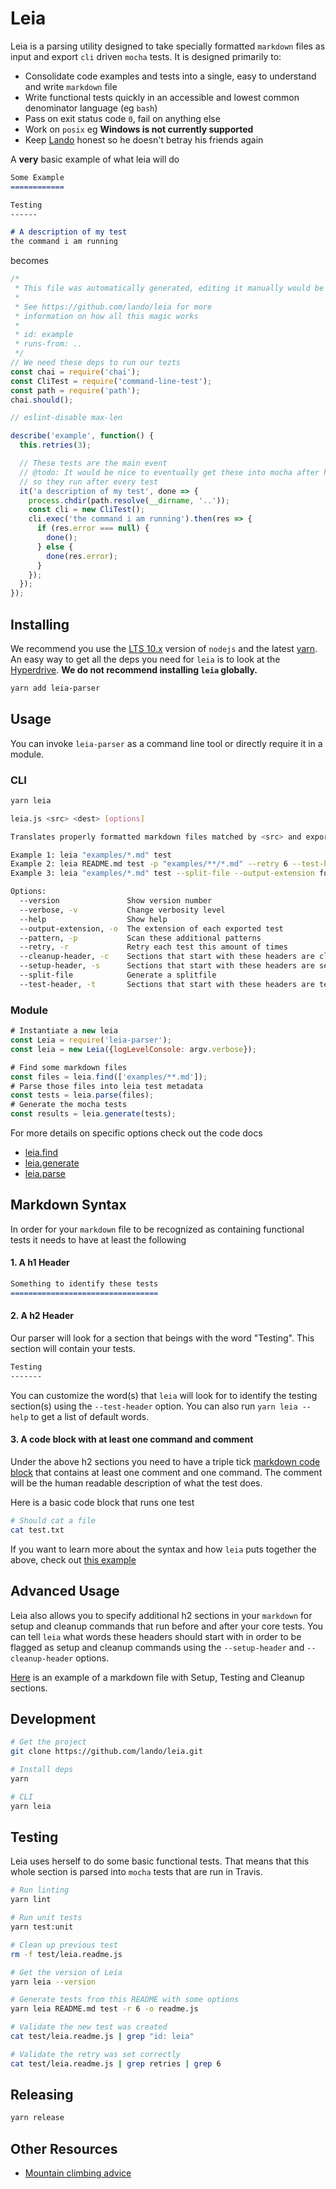 Leia
====

Leia is a parsing utility designed to take specially formatted `markdown` files as input and export `cli` driven `mocha` tests. It is designed primarily to:

* Consolidate code examples and tests into a single, easy to understand and write `markdown` file
* Write functional tests quickly in an accessible and lowest common denominator language (eg `bash`)
* Pass on exit status code `0`, fail on anything else
* Work on `posix` eg **Windows is not currently supported**
* Keep [Lando](https://github.com/lando/lando) honest so he doesn't betray his friends again

A __very__ basic example of what leia will do

```md
Some Example
============

Testing
------

# A description of my test
the command i am running
```

becomes

```js
/*
 * This file was automatically generated, editing it manually would be foolish
 *
 * See https://github.com/lando/leia for more
 * information on how all this magic works
 *
 * id: example
 * runs-from: ..
 */
// We need these deps to run our tezts
const chai = require('chai');
const CliTest = require('command-line-test');
const path = require('path');
chai.should();

// eslint-disable max-len

describe('example', function() {
  this.retries(3);

  // These tests are the main event
  // @todo: It would be nice to eventually get these into mocha after hooks
  // so they run after every test
  it('a description of my test', done => {
    process.chdir(path.resolve(__dirname, '..'));
    const cli = new CliTest();
    cli.exec('the command i am running').then(res => {
      if (res.error === null) {
        done();
      } else {
        done(res.error);
      }
    });
  });
});
```

Installing
----------

We recommend you use the [LTS 10.x](https://nodejs.org/en/) version of `nodejs` and the latest [yarn](https://yarnpkg.com). An easy way to get all the deps you need for `leia` is to look at the [Hyperdrive](https://github.com/lando/hyperdrive). **We do not recommend installing `leia` globally.**

```bash
yarn add leia-parser
```

Usage
-----

You can invoke `leia-parser` as a command line tool or directly require it in a module.

### CLI

```bash
yarn leia

leia.js <src> <dest> [options]

Translates properly formatted markdown files matched by <src> and exports cli mocha tests to <dest>

Example 1: leia "examples/*.md" test
Example 2: leia README.md test -p "examples/**/*.md" --retry 6 --test-header Tizzestin
Example 3: leia "examples/*.md" test --split-file --output-extension funky.js

Options:
  --version               Show version number                                                                                         [boolean]
  --verbose, -v           Change verbosity level                                                                                        [count]
  --help                  Show help                                                                                                   [boolean]
  --output-extension, -o  The extension of each exported test                                                     [string] [default: "func.js"]
  --pattern, -p           Scan these additional patterns                                                                                [array]
  --retry, -r             Retry each test this amount of times                                                            [number] [default: 3]
  --cleanup-header, -c    Sections that start with these headers are cleanup commands                [array] [default: ["Clean","Tear","Burn"]]
  --setup-header, -s      Sections that start with these headers are setup commands  [array] [default: ["Start","Setup","This is the dawning"]]
  --split-file            Generate a splitfile                                                                                        [boolean]
  --test-header, -t       Sections that start with these headers are tests                        [array] [default: ["Test","Validat","Verif"]]
```

### Module

```js
# Instantiate a new leia
const Leia = require('leia-parser');
const leia = new Leia({logLevelConsole: argv.verbose});

# Find some markdown files
const files = leia.find(['examples/**.md']);
# Parse those files into leia test metadata
const tests = leia.parse(files);
# Generate the mocha tests
const results = leia.generate(tests);
```

For more details on specific options check out the code docs

* [leia.find](https://github.com/lando/leia/blob/master/lib/find.js)
* [leia.generate](https://github.com/lando/leia/blob/master/lib/generate.js)
* [leia.parse](https://github.com/lando/leia/blob/master/lib/parse.js#L106)

Markdown Syntax
---------------

In order for your `markdown` file to be recognized as containing functional tests it needs to have at least the following

#### 1. A h1 Header

```md
Something to identify these tests
=================================
```

#### 2. A h2 Header

Our parser will look for a section that beings with the word "Testing". This section will contain your tests.

```md
Testing
-------
```

You can customize the word(s) that `leia` will look for to identify the testing section(s) using the `--test-header` option. You can also run `yarn leia --help` to get a list of default words.

#### 3. A code block with at least one command and comment

Under the above h2 sections you need to have a triple tick [markdown code block](https://github.com/adam-p/markdown-here/wiki/Markdown-Cheatsheet#code) that contains at least one comment and one command. The comment will be the human readable description of what the test does.

Here is a basic code block that runs one test

```bash
# Should cat a file
cat test.txt
```

If you want to learn more about the syntax and how `leia` puts together the above, check out [this example](https://github.com/lando/leia/blob/master/examples/basic-example.md)

Advanced Usage
--------------

Leia also allows you to specify additional h2 sections in your `markdown` for setup and cleanup commands that run before and after your core tests. You can tell `leia` what words these headers should start with in order to be flagged as setup and cleanup commands using the `--setup-header` and `--cleanup-header` options.

[Here](https://github.com/lando/leia/blob/master/examples/setup-cleanup-example.md) is an example of a markdown file with Setup, Testing and Cleanup sections.

Development
-----------

```bash
# Get the project
git clone https://github.com/lando/leia.git

# Install deps
yarn

# CLI
yarn leia
```

Testing
-------

Leia uses herself to do some basic functional tests. That means that this whole section is parsed into `mocha` tests that are run in Travis.

```bash
# Run linting
yarn lint

# Run unit tests
yarn test:unit

# Clean up previous test
rm -f test/leia.readme.js

# Get the version of Leia
yarn leia --version

# Generate tests from this README with some options
yarn leia README.md test -r 6 -o readme.js

# Validate the new test was created
cat test/leia.readme.js | grep "id: leia"

# Validate the retry was set correctly
cat test/leia.readme.js | grep retries | grep 6
```

Releasing
---------

```bash
yarn release
```

Other Resources
---------------

* [Mountain climbing advice](https://www.youtube.com/watch?v=tkBVDh7my9Q)
